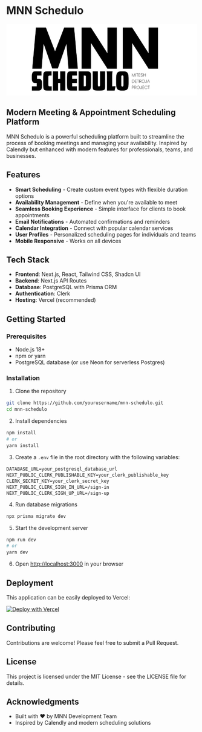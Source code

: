# MNN Schedulo

![MNN Schedulo Logo](public/logo.png)

## Modern Meeting & Appointment Scheduling Platform

MNN Schedulo is a powerful scheduling platform built to streamline the process of booking meetings and managing your availability. Inspired by Calendly but enhanced with modern features for professionals, teams, and businesses.

## Features

- **Smart Scheduling** - Create custom event types with flexible duration options
- **Availability Management** - Define when you're available to meet
- **Seamless Booking Experience** - Simple interface for clients to book appointments
- **Email Notifications** - Automated confirmations and reminders
- **Calendar Integration** - Connect with popular calendar services
- **User Profiles** - Personalized scheduling pages for individuals and teams
- **Mobile Responsive** - Works on all devices

## Tech Stack

- **Frontend**: Next.js, React, Tailwind CSS, Shadcn UI
- **Backend**: Next.js API Routes
- **Database**: PostgreSQL with Prisma ORM
- **Authentication**: Clerk
- **Hosting**: Vercel (recommended)

## Getting Started

### Prerequisites

- Node.js 18+
- npm or yarn
- PostgreSQL database (or use Neon for serverless Postgres)

### Installation

1. Clone the repository
```bash
git clone https://github.com/yourusername/mnn-schedulo.git
cd mnn-schedulo
```

2. Install dependencies
```bash
npm install
# or
yarn install
```

3. Create a `.env` file in the root directory with the following variables:
```
DATABASE_URL=your_postgresql_database_url
NEXT_PUBLIC_CLERK_PUBLISHABLE_KEY=your_clerk_publishable_key
CLERK_SECRET_KEY=your_clerk_secret_key
NEXT_PUBLIC_CLERK_SIGN_IN_URL=/sign-in
NEXT_PUBLIC_CLERK_SIGN_UP_URL=/sign-up
```

4. Run database migrations
```bash
npx prisma migrate dev
```

5. Start the development server
```bash
npm run dev
# or
yarn dev
```

6. Open [http://localhost:3000](http://localhost:3000) in your browser

## Deployment

This application can be easily deployed to Vercel:

[![Deploy with Vercel](https://vercel.com/button)](https://vercel.com/new/clone?repository-url=https%3A%2F%2Fgithub.com%2Fyourusername%2Fmnn-schedulo)

## Contributing

Contributions are welcome! Please feel free to submit a Pull Request.

## License

This project is licensed under the MIT License - see the LICENSE file for details.

## Acknowledgments

- Built with ❤️ by MNN Development Team
- Inspired by Calendly and modern scheduling solutions
